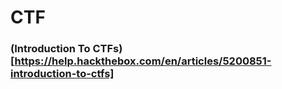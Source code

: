 # CTF

### (Introduction To CTFs)[https://help.hackthebox.com/en/articles/5200851-introduction-to-ctfs]

